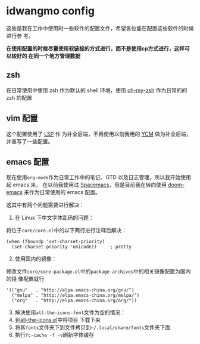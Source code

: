 # idwangmo config

这些是我在工作中使用时一些软件的配置文件，希望各位能在配置这些软件的时候进行参
考。

**在使用配置的时候尽量使用软链接的方式进行，而不是使用cp方式进行，这样可以较好的
在同一个地方管理数据**

## zsh

在日常使用中使用 zsh 作为默认的 shell 环境，使用 [oh-my-zsh](http://ohmyz.sh/) 
作为日常的的 zsh 的配置


## vim 配置

这个配置使用了 [LSP](https://github.com/Microsoft/language-server-protocol/) 作
为补全后端，不再使用以前我用的 [YCM](https://valloric.github.io/YouCompleteMe/)
做为补全后端，并重写了一些配置。

## emacs 配置

现在使用`org-mode`作为日常工作中的笔记、GTD 以及日志管理，所以我开始使用起 emacs 来，
在以前我使用过 [Spacemacs](http://spacemacs.org/)，但是目前我在转向使用
[doom-emacs](https://github.com/hlissner/doom-emacs) 来作为日常使用的 emacs 配置。

这其中有两个问题需要进行解决：

1. 在 Linux 下中文字体乱码的问题：

将位于`core/core.el`中的以下两行进行注释后解决：

``` emacs-lisp
(when (fboundp 'set-charset-priority)
  (set-charset-priority 'unicode))     ; pretty
```

2. 使用国内的镜像：

修改文件`core/core-package.el`中的`package-archives`中的相关镜像配置为国内的镜
像配置就行

``` emacs-lisp
'(("gnu"   . "http://elpa.emacs-china.org/gnu/")
  ("melpa" . "http://elpa.emacs-china.org/melpa/")
  ("org"   . "http://elpa.emacs-china.org/org/"))
```

3. 解决使用`all-the-icons-font`文件为空的情况：
  1. 到[all-the-icons.el](https://github.com/domtronn/all-the-icons.el)中将项目
     下载下来
  2. 将其`fonts`文件夹下到文件拷贝到`~/.local/share/fonts`文件夹下面
  3. 执行`fc-cache -f -v`刷新字体缓存

